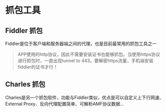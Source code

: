 # 抓包工具

## Fiddler 抓包

Fiddler是位于客户端和服务器端之间的代理，也是目前最常用的抓包工具之一

> APP使用的http协议，因此不需要安装证书也能够抓包。当使用https协议进行抓包时，一直出现tunnel to 443。要解密https流量，手机端安装fiddler的证书才行！

## Charles 抓包

Charles是另一个抓包软件，功能与Fiddler类似，优点是可以自定义上下行网速、External Proxy、反向代理配置简单、可解析AMF协议数据…

